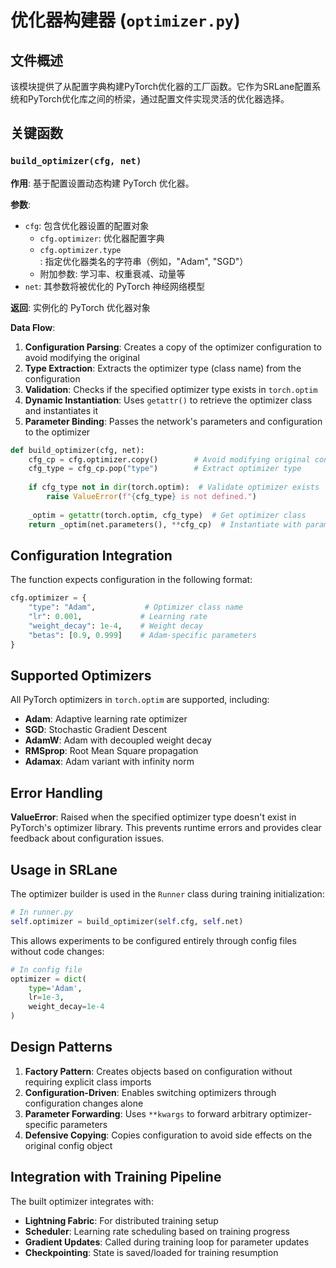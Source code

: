 # 优化器构建器 (`optimizer.py`)

## 文件概述

该模块提供了从配置字典构建PyTorch优化器的工厂函数。它作为SRLane配置系统和PyTorch优化库之间的桥梁，通过配置文件实现灵活的优化器选择。

## 关键函数

### `build_optimizer(cfg, net)`

**作用**: 基于配置设置动态构建 PyTorch 优化器。

**参数**:
- `cfg`: 包含优化器设置的配置对象
  - `cfg.optimizer`: 优化器配置字典
  - `cfg.optimizer.type`: 指定优化器类名的字符串（例如，"Adam", "SGD"）
  - 附加参数: 学习率、权重衰减、动量等
- `net`: 其参数将被优化的 PyTorch 神经网络模型

**返回**: 实例化的 PyTorch 优化器对象

**Data Flow**:
1. **Configuration Parsing**: Creates a copy of the optimizer configuration to avoid modifying the original
2. **Type Extraction**: Extracts the optimizer type (class name) from the configuration
3. **Validation**: Checks if the specified optimizer type exists in `torch.optim`
4. **Dynamic Instantiation**: Uses `getattr()` to retrieve the optimizer class and instantiates it
5. **Parameter Binding**: Passes the network's parameters and configuration to the optimizer

```python
def build_optimizer(cfg, net):
    cfg_cp = cfg.optimizer.copy()        # Avoid modifying original config
    cfg_type = cfg_cp.pop("type")        # Extract optimizer type
    
    if cfg_type not in dir(torch.optim):  # Validate optimizer exists
        raise ValueError(f"{cfg_type} is not defined.")
    
    _optim = getattr(torch.optim, cfg_type)  # Get optimizer class
    return _optim(net.parameters(), **cfg_cp)  # Instantiate with parameters
```

## Configuration Integration

The function expects configuration in the following format:

```python
cfg.optimizer = {
    "type": "Adam",           # Optimizer class name
    "lr": 0.001,             # Learning rate
    "weight_decay": 1e-4,    # Weight decay
    "betas": [0.9, 0.999]    # Adam-specific parameters
}
```

## Supported Optimizers

All PyTorch optimizers in `torch.optim` are supported, including:
- **Adam**: Adaptive learning rate optimizer
- **SGD**: Stochastic Gradient Descent
- **AdamW**: Adam with decoupled weight decay
- **RMSprop**: Root Mean Square propagation
- **Adamax**: Adam variant with infinity norm

## Error Handling

**ValueError**: Raised when the specified optimizer type doesn't exist in PyTorch's optimizer library. This prevents runtime errors and provides clear feedback about configuration issues.

## Usage in SRLane

The optimizer builder is used in the `Runner` class during training initialization:

```python
# In runner.py
self.optimizer = build_optimizer(self.cfg, self.net)
```

This allows experiments to be configured entirely through config files without code changes:

```python
# In config file
optimizer = dict(
    type='Adam',
    lr=1e-3,
    weight_decay=1e-4
)
```

## Design Patterns

1. **Factory Pattern**: Creates objects based on configuration without requiring explicit class imports
2. **Configuration-Driven**: Enables switching optimizers through configuration changes alone
3. **Parameter Forwarding**: Uses `**kwargs` to forward arbitrary optimizer-specific parameters
4. **Defensive Copying**: Copies configuration to avoid side effects on the original config object

## Integration with Training Pipeline

The built optimizer integrates with:
- **Lightning Fabric**: For distributed training setup
- **Scheduler**: Learning rate scheduling based on training progress
- **Gradient Updates**: Called during training loop for parameter updates
- **Checkpointing**: State is saved/loaded for training resumption